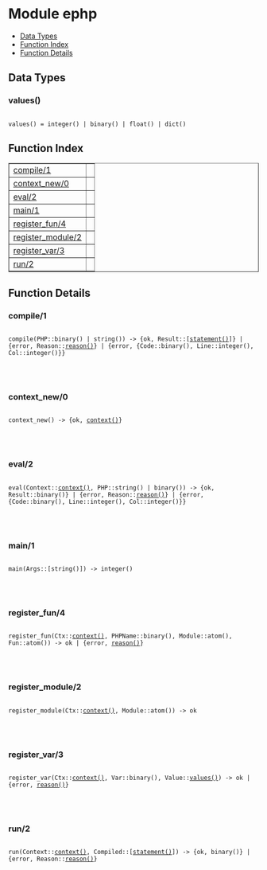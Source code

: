 

# Module ephp #
* [Data Types](#types)
* [Function Index](#index)
* [Function Details](#functions)



<a name="types"></a>

## Data Types ##




### <a name="type-values">values()</a> ###



<pre><code>
values() = integer() | binary() | float() | dict()
</code></pre>


<a name="index"></a>

## Function Index ##


<table width="100%" border="1" cellspacing="0" cellpadding="2" summary="function index"><tr><td valign="top"><a href="#compile-1">compile/1</a></td><td></td></tr><tr><td valign="top"><a href="#context_new-0">context_new/0</a></td><td></td></tr><tr><td valign="top"><a href="#eval-2">eval/2</a></td><td></td></tr><tr><td valign="top"><a href="#main-1">main/1</a></td><td></td></tr><tr><td valign="top"><a href="#register_fun-4">register_fun/4</a></td><td></td></tr><tr><td valign="top"><a href="#register_module-2">register_module/2</a></td><td></td></tr><tr><td valign="top"><a href="#register_var-3">register_var/3</a></td><td></td></tr><tr><td valign="top"><a href="#run-2">run/2</a></td><td></td></tr></table>


<a name="functions"></a>

## Function Details ##

<a name="compile-1"></a>

### compile/1 ###


<pre><code>
compile(PHP::binary() | string()) -&gt; {ok, Result::[<a href="#type-statement">statement()</a>]} | {error, Reason::<a href="#type-reason">reason()</a>} | {error, {Code::binary(), Line::integer(), Col::integer()}}
</code></pre>

<br></br>



<a name="context_new-0"></a>

### context_new/0 ###


<pre><code>
context_new() -&gt; {ok, <a href="#type-context">context()</a>}
</code></pre>

<br></br>



<a name="eval-2"></a>

### eval/2 ###


<pre><code>
eval(Context::<a href="#type-context">context()</a>, PHP::string() | binary()) -&gt; {ok, Result::binary()} | {error, Reason::<a href="#type-reason">reason()</a>} | {error, {Code::binary(), Line::integer(), Col::integer()}}
</code></pre>

<br></br>



<a name="main-1"></a>

### main/1 ###


<pre><code>
main(Args::[string()]) -&gt; integer()
</code></pre>

<br></br>



<a name="register_fun-4"></a>

### register_fun/4 ###


<pre><code>
register_fun(Ctx::<a href="#type-context">context()</a>, PHPName::binary(), Module::atom(), Fun::atom()) -&gt; ok | {error, <a href="#type-reason">reason()</a>}
</code></pre>

<br></br>



<a name="register_module-2"></a>

### register_module/2 ###


<pre><code>
register_module(Ctx::<a href="#type-context">context()</a>, Module::atom()) -&gt; ok
</code></pre>

<br></br>



<a name="register_var-3"></a>

### register_var/3 ###


<pre><code>
register_var(Ctx::<a href="#type-context">context()</a>, Var::binary(), Value::<a href="#type-values">values()</a>) -&gt; ok | {error, <a href="#type-reason">reason()</a>}
</code></pre>

<br></br>



<a name="run-2"></a>

### run/2 ###


<pre><code>
run(Context::<a href="#type-context">context()</a>, Compiled::[<a href="#type-statement">statement()</a>]) -&gt; {ok, binary()} | {error, Reason::<a href="#type-reason">reason()</a>}
</code></pre>

<br></br>



